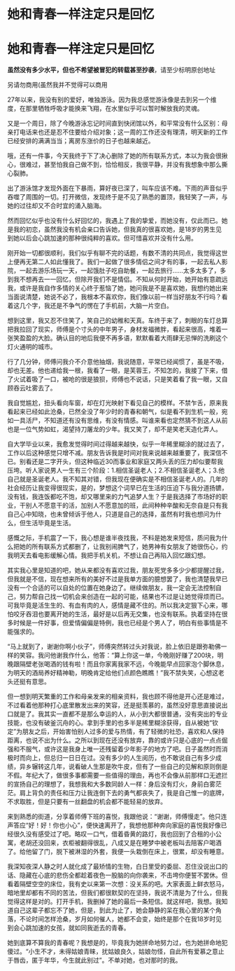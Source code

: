 # 她和青春一样注定只是回忆

# 她和青春一样注定只是回忆

**虽然没有多少水平，但也不希望被冒犯的转载甚至抄袭**，请至少标明原创地址

另请勿商用(虽然我并不觉得可以商用

27年以来，我没有别的爱好，唯独游泳。因为我总感觉游泳像是去到另一个维度，在那里牺牲呼吸才能换来飞翔，在水里似乎可以暂时解放我的灵魂。

又是一个周日，除了今晚游泳忘记时间直到快闭馆以外，和平常没有什么区别：母亲打电话来也还是忍不住要给介绍对象；这一周的工作还没有理清，明天新的工作已经安排的满满当当；离房东涨价的日子也越来越近。

哦，还有一件事，今天我终于下了决心删除了她的所有联系方式，本以为我会很揪心，很难过，甚至怕我自己做不到，恰恰相反，我很平静，并没有我想象中那么撕心裂肺。

出了游泳馆才发现外面在下暴雨，算好夜已深了，叫车应该不难。下雨的声音似乎吞噬了周围的一切。打开微信，发现终于是不见了熟悉的置顶，我轻笑了一声，与她的过往却又不合时宜的涌入脑海。

然而回忆似乎也没有什么好回忆的，我遇上了我的挚爱，而她没有，仅此而已。她是我的初恋，虽然我没有机会亲口告诉她，但我真的很喜欢她，是18岁的男生见到她以后会心跳加速的那种很纯粹的喜欢。但可惜喜欢并没有什么用。

刚开始一切都很顺利，我们似乎有聊不完的话题，有数不清的共同点，我觉得这世上便再无第二人如此懂我了。我们一起做了很多情侣之间才有的事，一起去私人影院，一起去游乐场玩一天，一起饿肚子吃自助餐，一起去旅行……太多太多了，多到我不想再去一一回忆，但除开我们不是情侣。不知从何时开始，她开始有意疏远我，或许是我自作多情的关心终于惹恼了她，她问我是不是喜欢她，我想约她出来当面说清楚，她说不必了，我根本不喜欢你，我们像以前一样当好朋友不行吗？看着这几个字，我还是不争气的愣在了手机前，大脑一片空白。

想到这里，我又忍不住笑了，笑自己的幼稚和天真。车终于来了，刺眼的车灯总算把我拉回了现实，师傅是个寸头的中年男子，身材发福微胖，看起来很高，堆着一张笑盈盈的大脸。确认目的地后我便不再多语，默默看着大雨肆无忌惮的洗刷这个灯火通明的城市。

行了几分钟，师傅问我介不介意他抽烟，我说随意，平常已经闻惯了，虽是不吸，却也无差。他也递给我一根，我看了一眼，是芙蓉王，不知怎的，我接了下来，借了火试着吸了一口，被呛的很是狼狈，师傅也不说话，只是笑着看了我一眼，又自顾吞云吐雾去了。

我自觉尴尬，扭头看向车窗，却在灯光映射下看见自己的模样。不禁乍舌，原来我看起来已经如此沧桑，已然全没了年少时的青春和朝气，似是看不到生机一般，宛如一具活尸，不知道还有没有思维，有没有情感。叫谁来看也定然猜不到这人从前也是一位气势如虹，渴望持刀屠龙的少年。我又笑了，却不是笑老天造化弄人。

自大学毕业以来，我愈发觉得时间过得越来越快，似乎一年稀里糊涂的就过去了，工作以后这种感觉只增不减。朋友告诉我是时间对我来说越来越重要了，我深信不已。别看还是二字开头，但这种临近30而事业和家庭又两头丢的压力却似要帮我压垮。听人家说男人一生有三个阶段：1.相信圣诞老人；2.不相信圣诞老人；3.他自己就是圣诞老人。我不知其对错，但我现在便确实是不相信圣诞老人的。几年的社会经历让我变得很现实，是的，梦想这个词早已在生活的压迫下与我分道扬镳，没有钱，我连饭都吃不饱，却又哪里来的力气追梦人生？于是我选择了市场好的职业，干别人不愿意干的活，加别人不愿意加的班，此间种种辛酸和无奈自是只有我自己心中知晓，也未曾倾诉于他人，只道是自己的选择，虽然有时我也想问为什么，但生活毕竟是生活。

感慨之际，手机震了一下，我心想是谁半夜找我，不料是她发来短信，质问我为什么把她的所有联系方式都删了，让我别闹脾气了，她男神有女朋友了她很伤心，约我明天去看电影缓解心情。我把手机关机，不想让自己再陷入回忆跟幻想。

其实我心里是知道的吧，她从来都没有喜欢过我，朋友死党多多少少都提醒过我，但我就是不信，现在想来所有的美好不过是我单方面的臆想罢了，我也清楚我早已没有一个合适的可以自处的位置在她身边了。继续做朋友，我一定会无法控制自己，努力帮自己找一切机会来创造在一起的可能，结果也不过是让她觉得烦而已。可我毕竟是活生生的、有血有肉的人，感情是藏不住的。所以我决定狠下心来，哪怕咬牙吞泪也要离开她的生活，最好是以后再无交集，也没有联系。执着坚持在很多时候是一件好事，但爱情偏偏是特例，我也已经是个男人了，明白有些事情是不能强求的。

“马上就到了，谢谢你啊小伙子”，师傅突然转过头对我说，脸上依旧是跟弥勒佛一样的笑容。我问他谢我作什么，他答：“算上你这一单，今晚刚好赚了200块，明晚跟隔壁老张喝酒的钱有啦！而且你家离我家不远，今晚能早点回家泡个脚休息，为明天的酒局养好精神勒，明晚肯定给他们点颜色瞧瞧！”我不禁失笑，心想这老头还挺有意思。

但一想到明天繁重的工作和母亲发来的相亲资料，我也顾不得他是开心还是难过，不过看着他那种打心底里散发出来的笑容，还是挺羡慕的，虽然没好意思直接说出口就是了。我其实一直都不是那么幸运的人，从小到大都很普通，没有突出的专业技能，也没有破釜沉舟的心。拿到手里的也多半是稀里糊涂获得，自从被她“钦定”为朋友之后，开始害怕别人过多的爱与热情，有了轻微的社恐，喜欢和人保持距离，也说不出为什么。之所以到现在还没有放弃，靠的或许只是心底的一点点倔强和不服气，或许这是我身上唯一还残留着少年影子的地方了吧。日子虽然时而消极时而向上，但总归一日日在过。没有多少的人生阅历，也不敢说自己有多少成绩，异乡辗转这几年，说看破人生那是吹牛皮，但有了一些自己的见解和原则倒是不假。年纪大了，做很多事都需要一些值得的理由，再也不会像从前那样口无遮拦的宣扬自己的理想了，我想我和大多数同龄人一样：身后没有灯火，身前白雾茫茫。肩上背负的责任和压力让我连倒下去的勇气都丧失了，我是自己惟一的底牌，不求取胜，但是只要有一丝翻盘的机会都不能轻易的放弃。

来到熟悉的街道，分享着师傅下班的喜悦，我跟他说：“谢谢，师傅慢走”。他只连声答应“好！好！你也小心”，便快速离开了，我想他那种奔向家庭的喜悦我好像已经很久没有感受过了吧。略叹一口气，借着昏黄的路灯，我也回到了合租的小公寓，老胡还没回来，衣柜被翻得很乱，八成又是在睡梦中被老板叫去陪客户喝酒了。给他留了门，脱下被淋湿的外套，我便一头栽倒在床上，很累，却没有睡意。

我深知夜深人静之时人就化成了最矫情的生物，白日里受的委屈、忍住没说出口的话、隐藏在心底的悲伤全都趁着夜色一股脑的向你袭来，不击垮你便誓不罢休。但看着隔壁空空的床位，我有史以来第一次想：没关系的吧。大家表面上鲜衣怒马，暗地里却都有不同的苦法，但我们都很默契的在坚持，我说不清是为了什么，但我觉得这样是对的。打开手机，我删掉了她的最后一条短信。就这样吧，我想。我知道自己这辈子都忘不了她，但是，到此为止了，她会静静的呆在我心里的某个角落，不论时间怎样沧桑，岁月如何催人，她都不会变，始终是那个在我18岁时见到会心跳加速的女孩，就如同我逝去的青春。

她到底算不算我的青春呢？我想是的，毕竟我为她拼命地努力过，也为她拼命地犯傻过。“小生不才，未得姑娘青睐，扰姑娘良久，姑娘勿怪，自此所有爱慕之意止于唇齿，匿于年华，今生就此别过”。不单对她，也对那时的我。
